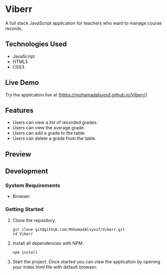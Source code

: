 # Viberr

A full stack JavaScript application for teachers who want to manage course records.

## Technologies Used

- JavaScript
- HTML5
- CSS3

## Live Demo

Try the application live at [https://mohamadalsyouf.github.io/Viberr/]

## Features

- Users can view a list of recorded grades.
- Users can view the average grade.
- Users can add a grade to the table.
- Users can delete a grade from the table.

## Preview

<!-- ![SGT React](assets/sgt-react.gif) -->

## Development

### System Requirements
- Browser

### Getting Started

1. Clone the repository.

    ```shell
    git clone git@github.com:MohamadAlsyouf/Viberr.git
    cd Viberr
    ```

1. Install all dependencies with NPM.

    ```shell
    npm install
    ```
    
1. Start the project. Once started you can view the application by opening your index.html file with default browser.
